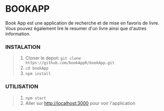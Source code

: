 # BOOKAPP

Book App est une application de recherche et de mise en favoris de livre.
Vous pouvez également lire le resumer d'un livre ainsi que d'autres information.

### INSTALATION
>1. Cloner le depot: ` git clone https://github.com/bookAppR/bookApp.git `
>2. ` cd bookApp `
>3. ` npm install `

### UTILISATION
>1. ` npm start `
>2. Aller sur [http://localhost:3000](http://localhost:3000/ ) pour voir l'application
